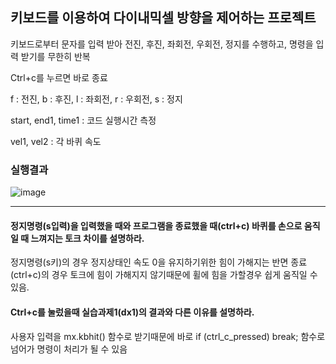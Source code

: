 ## 키보드를 이용하여 다이내믹셀 방향을 제어하는 프로젝트

키보드로부터 문자를 입력 받아 전진, 후진, 좌회전, 우회전, 정지를 수행하고, 명령을 입력 받기를 무한히 반복

Ctrl+c를 누르면 바로 종료

f : 전진, b : 후진, l : 좌회전, r : 우회전, s : 정지

start, end1, time1 : 코드 실행시간 측정

vel1, vel2 : 각 바퀴 속도

### 실행결과

![image](https://github.com/user-attachments/assets/e671b715-10fa-47cd-a501-2b36c8c077f2)

---

#### 정지명령(s입력)을 입력했을 때와 프로그램을 종료했을 때(ctrl+c) 바퀴를 손으로 움직일 때 느껴지는 토크 차이를 설명하라.

정지명령(s키)의 경우 정지상태인 속도 0을 유지하기위한 힘이 가해지는 반면 종료(ctrl+c)의 경우 토크에 힘이 가해지지 않기때문에 휠에 힘을 가할경우 쉽게 움직일 수 있음.

#### Ctrl+c를 눌렀을때 실습과제1(dx1)의 결과와 다른 이유를 설명하라.

사용자 입력을 mx.kbhit() 함수로 받기때문에 바로  if (ctrl_c_pressed) break; 함수로 넘어가 명령이 처리가 될 수 있음
